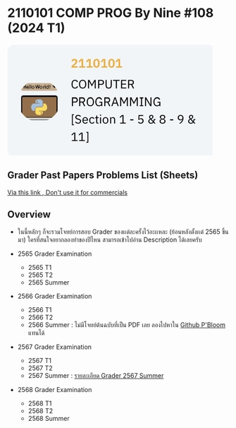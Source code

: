 # 2110101 COMP PROG By Nine #108 (2024 T1)
![This Pic](https://github.com/NuBFightForCP51Again/2110101-Computer-Programming/blob/main/101_Others/comp%20prog.png)

## Grader **Past Papers** Problems List (Sheets)
[Via this link , Don't use it for commercials](https://docs.google.com/spreadsheets/d/1Lnr0fJUAuTAKb0WXEis1gX0B1XdrFbnvktUbIbZEKAQ/edit?gid=663663241#gid=663663241)

## Overview
- ในนี้หลักๆ ก็จะรวมโจทย์การสอบ Grader ของเเต่ละครั้งไว้อะเเหละ (ย้อนหลังตั้งเเต่ 2565 ขึ้นมา) ใครที่สนใจอยากลองทำของปีไหน สามารถเข้าไปอ่าน Description ได้เลยครับ

- 2565 Grader Examination
  - 2565 T1
  - 2565 T2
  - 2565 Summer
 
- 2566 Grader Examination
  - 2566 T1
  - 2566 T2
  - 2566 Summer : ไม่มีโจทย์ต้นฉบับที่เป็น PDF เลย ลองไปหาใน [Github P'Bloom](https://www.google.com) แทนได้

- 2567 Grader Examination
  - 2567 T1
  - 2567 T2
  - 2567 Summer : [รายละเอียด Grader 2567 Summer ](https://github.com/NuBFightForMyDream/2110101-Computer-Programming/blob/main/101_Past%20Papers/2024%20Summer%20(108)%20Grader%20Exam/README.md)
 
- 2568 Grader Examination
  - 2568 T1
  - 2568 T2
  - 2568 Summer
 
